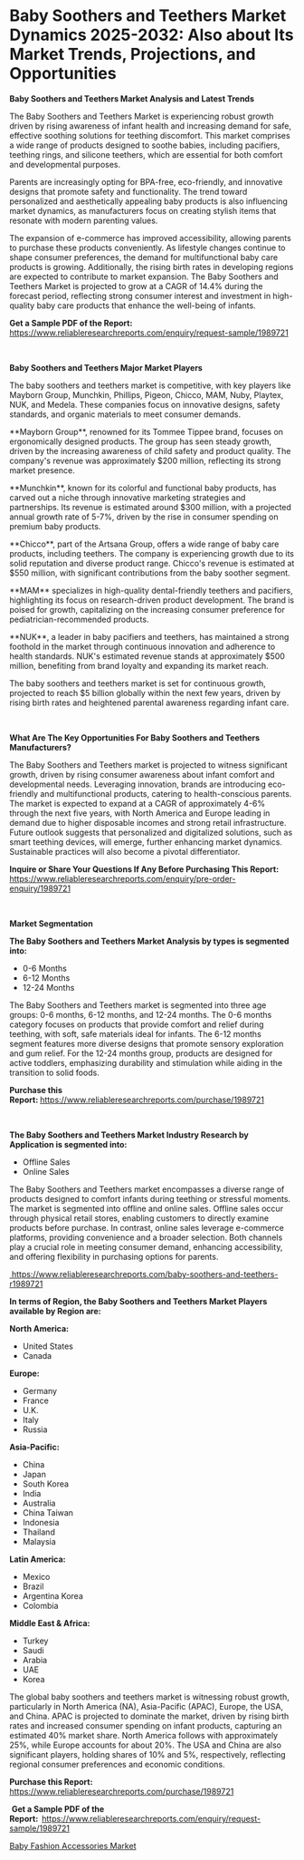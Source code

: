 <p><h1>Baby Soothers and Teethers Market Dynamics 2025-2032: Also about Its Market Trends, Projections, and Opportunities</h1></p><p><strong>Baby Soothers and Teethers Market Analysis and Latest Trends</strong></p>
<p><p>The Baby Soothers and Teethers Market is experiencing robust growth driven by rising awareness of infant health and increasing demand for safe, effective soothing solutions for teething discomfort. This market comprises a wide range of products designed to soothe babies, including pacifiers, teething rings, and silicone teethers, which are essential for both comfort and developmental purposes. </p><p>Parents are increasingly opting for BPA-free, eco-friendly, and innovative designs that promote safety and functionality. The trend toward personalized and aesthetically appealing baby products is also influencing market dynamics, as manufacturers focus on creating stylish items that resonate with modern parenting values. </p><p>The expansion of e-commerce has improved accessibility, allowing parents to purchase these products conveniently. As lifestyle changes continue to shape consumer preferences, the demand for multifunctional baby care products is growing. Additionally, the rising birth rates in developing regions are expected to contribute to market expansion. The Baby Soothers and Teethers Market is projected to grow at a CAGR of 14.4% during the forecast period, reflecting strong consumer interest and investment in high-quality baby care products that enhance the well-being of infants.</p></p>
<p><strong>Get a Sample PDF of the Report:&nbsp;</strong> <a href="https://www.reliableresearchreports.com/enquiry/request-sample/1989721?utm_campaign=2208&utm_medium=2&utm_source=Github&utm_content=ia&utm_term=06042025&utm_id=baby-soothers-and-teethers">https://www.reliableresearchreports.com/enquiry/request-sample/1989721</a></p>
<p>&nbsp;</p>
<p><strong>Baby Soothers and Teethers Major Market Players</strong></p>
<p><p>The baby soothers and teethers market is competitive, with key players like Mayborn Group, Munchkin, Phillips, Pigeon, Chicco, MAM, Nuby, Playtex, NUK, and Medela. These companies focus on innovative designs, safety standards, and organic materials to meet consumer demands.</p><p>**Mayborn Group**, renowned for its Tommee Tippee brand, focuses on ergonomically designed products. The group has seen steady growth, driven by the increasing awareness of child safety and product quality. The company's revenue was approximately $200 million, reflecting its strong market presence.</p><p>**Munchkin**, known for its colorful and functional baby products, has carved out a niche through innovative marketing strategies and partnerships. Its revenue is estimated around $300 million, with a projected annual growth rate of 5-7%, driven by the rise in consumer spending on premium baby products.</p><p>**Chicco**, part of the Artsana Group, offers a wide range of baby care products, including teethers. The company is experiencing growth due to its solid reputation and diverse product range. Chicco's revenue is estimated at $550 million, with significant contributions from the baby soother segment.</p><p>**MAM** specializes in high-quality dental-friendly teethers and pacifiers, highlighting its focus on research-driven product development. The brand is poised for growth, capitalizing on the increasing consumer preference for pediatrician-recommended products.</p><p>**NUK**, a leader in baby pacifiers and teethers, has maintained a strong foothold in the market through continuous innovation and adherence to health standards. NUK's estimated revenue stands at approximately $500 million, benefiting from brand loyalty and expanding its market reach.</p><p>The baby soothers and teethers market is set for continuous growth, projected to reach $5 billion globally within the next few years, driven by rising birth rates and heightened parental awareness regarding infant care.</p></p>
<p>&nbsp;</p>
<p><strong>What Are The Key Opportunities For Baby Soothers and Teethers Manufacturers?</strong></p>
<p><p>The Baby Soothers and Teethers market is projected to witness significant growth, driven by rising consumer awareness about infant comfort and developmental needs. Leveraging innovation, brands are introducing eco-friendly and multifunctional products, catering to health-conscious parents. The market is expected to expand at a CAGR of approximately 4-6% through the next five years, with North America and Europe leading in demand due to higher disposable incomes and strong retail infrastructure. Future outlook suggests that personalized and digitalized solutions, such as smart teething devices, will emerge, further enhancing market dynamics. Sustainable practices will also become a pivotal differentiator.</p></p>
<p><strong>Inquire or Share Your Questions If Any Before Purchasing This Report:</strong> <a href="https://www.reliableresearchreports.com/enquiry/pre-order-enquiry/1989721?utm_campaign=2208&utm_medium=2&utm_source=Github&utm_content=ia&utm_term=06042025&utm_id=baby-soothers-and-teethers">https://www.reliableresearchreports.com/enquiry/pre-order-enquiry/1989721</a></p>
<p>&nbsp;</p>
<p><strong>Market Segmentation</strong></p>
<p><strong>The Baby Soothers and Teethers Market Analysis by types is segmented into:</strong></p>
<p><ul><li>0-6 Months</li><li>6-12 Months</li><li>12-24 Months</li></ul></p>
<p><p>The Baby Soothers and Teethers market is segmented into three age groups: 0-6 months, 6-12 months, and 12-24 months. The 0-6 months category focuses on products that provide comfort and relief during teething, with soft, safe materials ideal for infants. The 6-12 months segment features more diverse designs that promote sensory exploration and gum relief. For the 12-24 months group, products are designed for active toddlers, emphasizing durability and stimulation while aiding in the transition to solid foods.</p></p>
<p><strong>Purchase this Report:&nbsp;</strong><a href="https://www.reliableresearchreports.com/purchase/1989721?utm_campaign=2208&utm_medium=2&utm_source=Github&utm_content=ia&utm_term=06042025&utm_id=baby-soothers-and-teethers">https://www.reliableresearchreports.com/purchase/1989721</a></p>
<p>&nbsp;</p>
<p><strong>The Baby Soothers and Teethers Market Industry Research by Application is segmented into:</strong></p>
<p><ul><li>Offline Sales</li><li>Online Sales</li></ul></p>
<p><p>The Baby Soothers and Teethers market encompasses a diverse range of products designed to comfort infants during teething or stressful moments. The market is segmented into offline and online sales. Offline sales occur through physical retail stores, enabling customers to directly examine products before purchase. In contrast, online sales leverage e-commerce platforms, providing convenience and a broader selection. Both channels play a crucial role in meeting consumer demand, enhancing accessibility, and offering flexibility in purchasing options for parents.</p></p>
<p><a href="https://www.reliableresearchreports.com/baby-soothers-and-teethers-r1989721?utm_campaign=2208&utm_medium=2&utm_source=Github&utm_content=ia&utm_term=06042025&utm_id=baby-soothers-and-teethers">&nbsp;https://www.reliableresearchreports.com/baby-soothers-and-teethers-r1989721</a></p>
<p><strong>In terms of Region, the Baby Soothers and Teethers Market Players available by Region are:</strong></p>
<p>
    <p> <strong> North America: </strong>
        <ul>
            <li>United States</li>
            <li>Canada</li>
        </ul>
        </p> 
    <p> <strong> Europe: </strong>
        <ul>
            <li>Germany</li>
            <li>France</li>
            <li>U.K.</li>
            <li>Italy</li>
            <li>Russia</li>
        </ul>
        </p> 
    <p> <strong> Asia-Pacific: </strong>
        <ul>
            <li>China</li>
            <li>Japan</li>
            <li>South Korea</li>
            <li>India</li>
            <li>Australia</li>
            <li>China Taiwan</li>
            <li>Indonesia</li>
            <li>Thailand</li>
            <li>Malaysia</li>
        </ul>
        </p> 
    <p> <strong> Latin America: </strong>
        <ul>
            <li>Mexico</li>
            <li>Brazil</li>
            <li>Argentina Korea</li>
            <li>Colombia</li>
        </ul>
        </p> 
    <p> <strong> Middle East & Africa: </strong>
        <ul>
            <li>Turkey</li>
            <li>Saudi</li>
            <li>Arabia</li>
            <li>UAE</li>
            <li>Korea</li>
        </ul>
    </p>
    </p>
<p><p>The global baby soothers and teethers market is witnessing robust growth, particularly in North America (NA), Asia-Pacific (APAC), Europe, the USA, and China. APAC is projected to dominate the market, driven by rising birth rates and increased consumer spending on infant products, capturing an estimated 40% market share. North America follows with approximately 25%, while Europe accounts for about 20%. The USA and China are also significant players, holding shares of 10% and 5%, respectively, reflecting regional consumer preferences and economic conditions.</p></p>
<p><strong>Purchase this Report: </strong><a href="https://www.reliableresearchreports.com/purchase/1989721?utm_campaign=2208&utm_medium=2&utm_source=Github&utm_content=ia&utm_term=06042025&utm_id=baby-soothers-and-teethers">https://www.reliableresearchreports.com/purchase/1989721</a></p>
<p>&nbsp;<strong>Get a Sample PDF of the Report:&nbsp;&nbsp;</strong><a href="https://www.reliableresearchreports.com/enquiry/request-sample/1989721?utm_campaign=2208&utm_medium=2&utm_source=Github&utm_content=ia&utm_term=06042025&utm_id=baby-soothers-and-teethers">https://www.reliableresearchreports.com/enquiry/request-sample/1989721</a></p>
<p><strong></strong></p>
<p><p><a href="https://github.com/DixieGrimes/Market-Research-Report-List-2/blob/main/baby-fashion-accessories-market.md?utm_campaign=2208&utm_medium=2&utm_source=Github&utm_content=ia&utm_term=06042025&utm_id=baby-soothers-and-teethers">Baby Fashion Accessories Market</a></p></p>